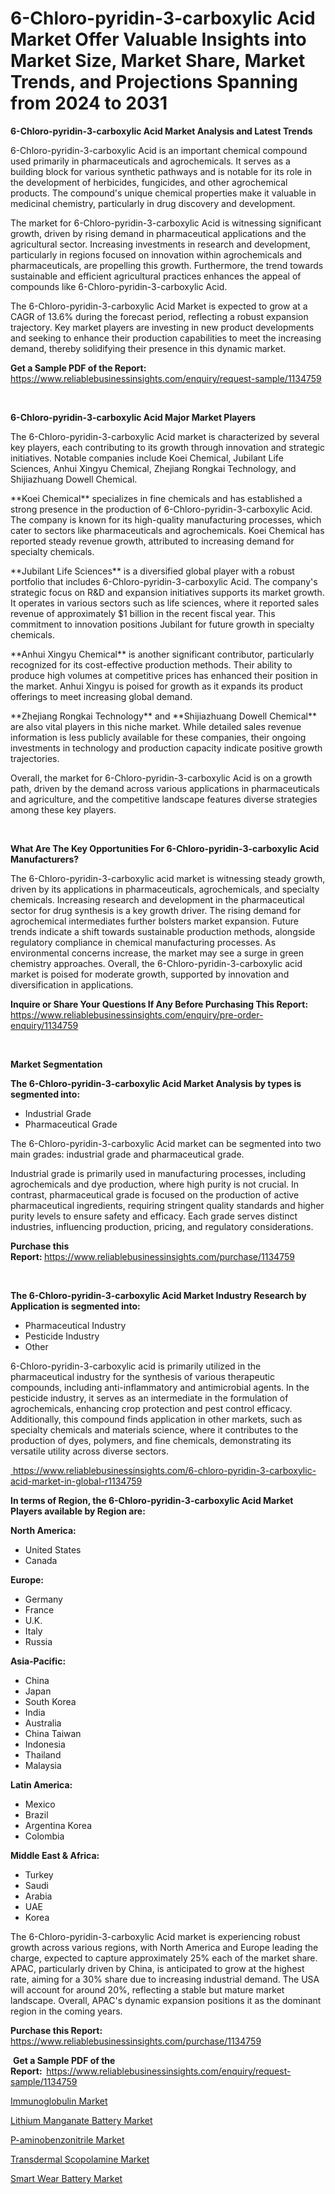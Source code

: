 <p><h1>6-Chloro-pyridin-3-carboxylic Acid Market Offer Valuable Insights into Market Size, Market Share, Market Trends, and Projections Spanning from 2024 to 2031</h1></p><p><strong>6-Chloro-pyridin-3-carboxylic Acid Market Analysis and Latest Trends</strong></p>
<p><p>6-Chloro-pyridin-3-carboxylic Acid is an important chemical compound used primarily in pharmaceuticals and agrochemicals. It serves as a building block for various synthetic pathways and is notable for its role in the development of herbicides, fungicides, and other agrochemical products. The compound's unique chemical properties make it valuable in medicinal chemistry, particularly in drug discovery and development.</p><p>The market for 6-Chloro-pyridin-3-carboxylic Acid is witnessing significant growth, driven by rising demand in pharmaceutical applications and the agricultural sector. Increasing investments in research and development, particularly in regions focused on innovation within agrochemicals and pharmaceuticals, are propelling this growth. Furthermore, the trend towards sustainable and efficient agricultural practices enhances the appeal of compounds like 6-Chloro-pyridin-3-carboxylic Acid.</p><p>The 6-Chloro-pyridin-3-carboxylic Acid Market is expected to grow at a CAGR of 13.6% during the forecast period, reflecting a robust expansion trajectory. Key market players are investing in new product developments and seeking to enhance their production capabilities to meet the increasing demand, thereby solidifying their presence in this dynamic market.</p></p>
<p><strong>Get a Sample PDF of the Report:&nbsp;</strong> <a href="https://www.reliablebusinessinsights.com/enquiry/request-sample/1134759?utm_campaign=57&utm_medium=2&utm_source=Github&utm_content=ia&utm_term=08102024&utm_id=6-chloro-pyridin-3-carboxylic-acid">https://www.reliablebusinessinsights.com/enquiry/request-sample/1134759</a></p>
<p>&nbsp;</p>
<p><strong>6-Chloro-pyridin-3-carboxylic Acid Major Market Players</strong></p>
<p><p>The 6-Chloro-pyridin-3-carboxylic Acid market is characterized by several key players, each contributing to its growth through innovation and strategic initiatives. Notable companies include Koei Chemical, Jubilant Life Sciences, Anhui Xingyu Chemical, Zhejiang Rongkai Technology, and Shijiazhuang Dowell Chemical.</p><p>**Koei Chemical** specializes in fine chemicals and has established a strong presence in the production of 6-Chloro-pyridin-3-carboxylic Acid. The company is known for its high-quality manufacturing processes, which cater to sectors like pharmaceuticals and agrochemicals. Koei Chemical has reported steady revenue growth, attributed to increasing demand for specialty chemicals.</p><p>**Jubilant Life Sciences** is a diversified global player with a robust portfolio that includes 6-Chloro-pyridin-3-carboxylic Acid. The company's strategic focus on R&D and expansion initiatives supports its market growth. It operates in various sectors such as life sciences, where it reported sales revenue of approximately $1 billion in the recent fiscal year. This commitment to innovation positions Jubilant for future growth in specialty chemicals.</p><p>**Anhui Xingyu Chemical** is another significant contributor, particularly recognized for its cost-effective production methods. Their ability to produce high volumes at competitive prices has enhanced their position in the market. Anhui Xingyu is poised for growth as it expands its product offerings to meet increasing global demand.</p><p>**Zhejiang Rongkai Technology** and **Shijiazhuang Dowell Chemical** are also vital players in this niche market. While detailed sales revenue information is less publicly available for these companies, their ongoing investments in technology and production capacity indicate positive growth trajectories.</p><p>Overall, the market for 6-Chloro-pyridin-3-carboxylic Acid is on a growth path, driven by the demand across various applications in pharmaceuticals and agriculture, and the competitive landscape features diverse strategies among these key players.</p></p>
<p>&nbsp;</p>
<p><strong>What Are The Key Opportunities For 6-Chloro-pyridin-3-carboxylic Acid Manufacturers?</strong></p>
<p><p>The 6-Chloro-pyridin-3-carboxylic acid market is witnessing steady growth, driven by its applications in pharmaceuticals, agrochemicals, and specialty chemicals. Increasing research and development in the pharmaceutical sector for drug synthesis is a key growth driver. The rising demand for agrochemical intermediates further bolsters market expansion. Future trends indicate a shift towards sustainable production methods, alongside regulatory compliance in chemical manufacturing processes. As environmental concerns increase, the market may see a surge in green chemistry approaches. Overall, the 6-Chloro-pyridin-3-carboxylic acid market is poised for moderate growth, supported by innovation and diversification in applications.</p></p>
<p><strong>Inquire or Share Your Questions If Any Before Purchasing This Report:</strong> <a href="https://www.reliablebusinessinsights.com/enquiry/pre-order-enquiry/1134759?utm_campaign=57&utm_medium=2&utm_source=Github&utm_content=ia&utm_term=08102024&utm_id=6-chloro-pyridin-3-carboxylic-acid">https://www.reliablebusinessinsights.com/enquiry/pre-order-enquiry/1134759</a></p>
<p>&nbsp;</p>
<p><strong>Market Segmentation</strong></p>
<p><strong>The 6-Chloro-pyridin-3-carboxylic Acid Market Analysis by types is segmented into:</strong></p>
<p><ul><li>Industrial Grade</li><li>Pharmaceutical Grade</li></ul></p>
<p><p>The 6-Chloro-pyridin-3-carboxylic Acid market can be segmented into two main grades: industrial grade and pharmaceutical grade. </p><p>Industrial grade is primarily used in manufacturing processes, including agrochemicals and dye production, where high purity is not crucial. In contrast, pharmaceutical grade is focused on the production of active pharmaceutical ingredients, requiring stringent quality standards and higher purity levels to ensure safety and efficacy. Each grade serves distinct industries, influencing production, pricing, and regulatory considerations.</p></p>
<p><strong>Purchase this Report:&nbsp;</strong><a href="https://www.reliablebusinessinsights.com/purchase/1134759?utm_campaign=57&utm_medium=2&utm_source=Github&utm_content=ia&utm_term=08102024&utm_id=6-chloro-pyridin-3-carboxylic-acid">https://www.reliablebusinessinsights.com/purchase/1134759</a></p>
<p>&nbsp;</p>
<p><strong>The 6-Chloro-pyridin-3-carboxylic Acid Market Industry Research by Application is segmented into:</strong></p>
<p><ul><li>Pharmaceutical Industry</li><li>Pesticide Industry</li><li>Other</li></ul></p>
<p><p>6-Chloro-pyridin-3-carboxylic acid is primarily utilized in the pharmaceutical industry for the synthesis of various therapeutic compounds, including anti-inflammatory and antimicrobial agents. In the pesticide industry, it serves as an intermediate in the formulation of agrochemicals, enhancing crop protection and pest control efficacy. Additionally, this compound finds application in other markets, such as specialty chemicals and materials science, where it contributes to the production of dyes, polymers, and fine chemicals, demonstrating its versatile utility across diverse sectors.</p></p>
<p><a href="https://www.reliablebusinessinsights.com/6-chloro-pyridin-3-carboxylic-acid-market-in-global-r1134759?utm_campaign=57&utm_medium=2&utm_source=Github&utm_content=ia&utm_term=08102024&utm_id=6-chloro-pyridin-3-carboxylic-acid">&nbsp;https://www.reliablebusinessinsights.com/6-chloro-pyridin-3-carboxylic-acid-market-in-global-r1134759</a></p>
<p><strong>In terms of Region, the 6-Chloro-pyridin-3-carboxylic Acid Market Players available by Region are:</strong></p>
<p>
    <p> <strong> North America: </strong>
        <ul>
            <li>United States</li>
            <li>Canada</li>
        </ul>
        </p> 
    <p> <strong> Europe: </strong>
        <ul>
            <li>Germany</li>
            <li>France</li>
            <li>U.K.</li>
            <li>Italy</li>
            <li>Russia</li>
        </ul>
        </p> 
    <p> <strong> Asia-Pacific: </strong>
        <ul>
            <li>China</li>
            <li>Japan</li>
            <li>South Korea</li>
            <li>India</li>
            <li>Australia</li>
            <li>China Taiwan</li>
            <li>Indonesia</li>
            <li>Thailand</li>
            <li>Malaysia</li>
        </ul>
        </p> 
    <p> <strong> Latin America: </strong>
        <ul>
            <li>Mexico</li>
            <li>Brazil</li>
            <li>Argentina Korea</li>
            <li>Colombia</li>
        </ul>
        </p> 
    <p> <strong> Middle East & Africa: </strong>
        <ul>
            <li>Turkey</li>
            <li>Saudi</li>
            <li>Arabia</li>
            <li>UAE</li>
            <li>Korea</li>
        </ul>
    </p>
    </p>
<p><p>The 6-Chloro-pyridin-3-carboxylic Acid market is experiencing robust growth across various regions, with North America and Europe leading the charge, expected to capture approximately 25% each of the market share. APAC, particularly driven by China, is anticipated to grow at the highest rate, aiming for a 30% share due to increasing industrial demand. The USA will account for around 20%, reflecting a stable but mature market landscape. Overall, APAC's dynamic expansion positions it as the dominant region in the coming years.</p></p>
<p><strong>Purchase this Report: </strong><a href="https://www.reliablebusinessinsights.com/purchase/1134759?utm_campaign=57&utm_medium=2&utm_source=Github&utm_content=ia&utm_term=08102024&utm_id=6-chloro-pyridin-3-carboxylic-acid">https://www.reliablebusinessinsights.com/purchase/1134759</a></p>
<p>&nbsp;<strong>Get a Sample PDF of the Report:&nbsp;&nbsp;</strong><a href="https://www.reliablebusinessinsights.com/enquiry/request-sample/1134759?utm_campaign=57&utm_medium=2&utm_source=Github&utm_content=ia&utm_term=08102024&utm_id=6-chloro-pyridin-3-carboxylic-acid">https://www.reliablebusinessinsights.com/enquiry/request-sample/1134759</a></p>
<p><strong></strong></p>
<p><p><a href="https://www.linkedin.com/pulse/immunoglobulin-market-transformation-comparative-analysis-burjf?utm_campaign=57&utm_medium=2&utm_source=Github&utm_content=ia&utm_term=08102024&utm_id=6-chloro-pyridin-3-carboxylic-acid">Immunoglobulin Market</a></p><p><a href="https://issuu.com/reportprime-2/docs/lithium-manganate-battery-market-si_47d7f3a1b92590?utm_campaign=57&utm_medium=2&utm_source=Github&utm_content=ia&utm_term=08102024&utm_id=6-chloro-pyridin-3-carboxylic-acid">Lithium Manganate Battery Market</a></p><p><a href="https://github.com/MaryNelson695/Market-Research-Report-List-1/blob/main/p-aminobenzonitrile-market.md?utm_campaign=57&utm_medium=2&utm_source=Github&utm_content=ia&utm_term=08102024&utm_id=6-chloro-pyridin-3-carboxylic-acid">P-aminobenzonitrile Market</a></p><p><a href="https://www.linkedin.com/pulse/transdermal-scopolamine-market-global-trends-forecast-2024-hmxff?utm_campaign=57&utm_medium=2&utm_source=Github&utm_content=ia&utm_term=08102024&utm_id=6-chloro-pyridin-3-carboxylic-acid">Transdermal Scopolamine Market</a></p><p><a href="https://issuu.com/reportprime-2/docs/smart-wear-battery-market-size-2030_465e6581ddbcd4?utm_campaign=57&utm_medium=2&utm_source=Github&utm_content=ia&utm_term=08102024&utm_id=6-chloro-pyridin-3-carboxylic-acid">Smart Wear Battery Market</a></p></p>